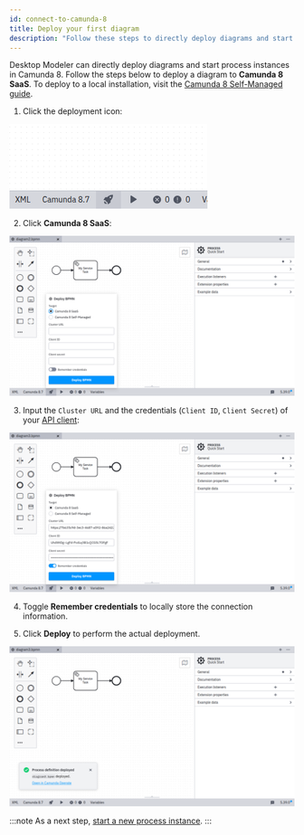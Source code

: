 ```yaml
---
id: connect-to-camunda-8
title: Deploy your first diagram
description: "Follow these steps to directly deploy diagrams and start process instances in Camunda 8."
---
```


Desktop Modeler can directly deploy diagrams and start process instances in Camunda 8. Follow the steps below to deploy a diagram to **Camunda 8 SaaS**. To deploy to a local installation, visit the [Camunda 8 Self-Managed guide](../../../self-managed/components/modeler/desktop-modeler/deploy-to-self-managed.md).

1. Click the deployment icon:

![deployment icon](./img/deploy-icon.png)

2. Click **Camunda 8 SaaS**:

![deployment configuration](./img/deploy-diagram-camunda-cloud.png)

3. Input the `Cluster URL` and the credentials (`Client ID`, `Client Secret`) of your [API client](../../console/manage-clusters/manage-api-clients.md):

![deployment via Camunda 8](./img/deploy-diagram-camunda-cloud-remember.png)

4. Toggle **Remember credentials** to locally store the connection information.

5. Click **Deploy** to perform the actual deployment.

![deployment successful](./img/deploy-diagram-camunda-cloud-success.png)

:::note
As a next step, [start a new process instance](./start-instance.md).
:::
